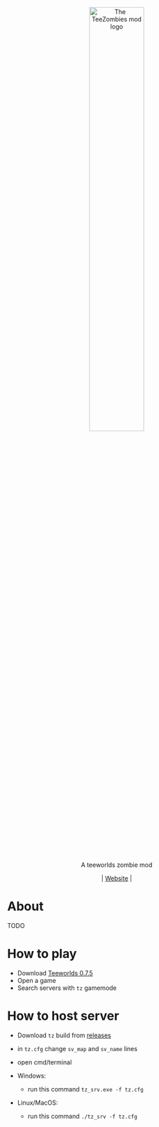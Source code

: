 <div align="center">
  <picture>
    <source media="(prefers-color-scheme: dark)" srcset="https://github.com/teezombies/teezombies/blob/main/.github/logo/tz.png?raw=true">
    <source media="(prefers-color-scheme: light)" srcset="https://github.com/teezombies/teezombies/blob/main/.github/logo/tz1.png?raw=true">
    <img alt="The TeeZombies mod logo"
         src="https://github.com/teezombies/teezombies/blob/main/.github/logo/tz.png?raw=true"
         width="50%">
  </picture>

A teeworlds zombie mod

| [Website](https://teezombies.github.io) |
</div>

# About

TODO

# How to play

- Download [Teeworlds 0.7.5](https://www.teeworlds.com/?page=downloads&id=14786)
- Open a game
- Search servers with `tz` gamemode

# How to host server

- Download `tz` build from [releases](https://github.com/teezombies/teezombies/releases)
- in `tz.cfg` change `sv_map` and `sv_name` lines
- open cmd/terminal

- Windows:
    - run this command `tz_srv.exe -f tz.cfg`
- Linux/MacOS:
    - run this command `./tz_srv -f tz.cfg`
